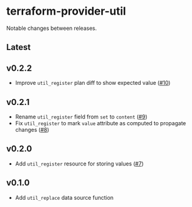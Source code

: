 # terraform-provider-util

Notable changes between releases.

## Latest

## v0.2.2

* Improve `util_register` plan diff to show expected value ([#10](https://github.com/poseidon/terraform-provider-util/pull/10))

## v0.2.1

* Rename `util_register` field from `set` to `content` ([#9](https://github.com/poseidon/terraform-provider-util/pull/9))
* Fix `util_register` to mark `value` attribute as computed to propagate changes ([#8](https://github.com/poseidon/terraform-provider-util/pull/8))

## v0.2.0

* Add `util_register` resource for storing values ([#7](https://github.com/poseidon/terraform-provider-util/pull/7))

## v0.1.0

* Add `util_replace` data source function
